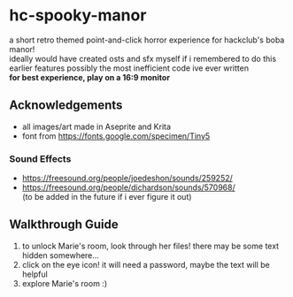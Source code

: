 # hc-spooky-manor  
a short retro themed point-and-click horror experience for hackclub's boba manor!  
ideally would have created osts and sfx myself if i remembered to do this earlier
features possibly the most inefficient code ive ever written  
**for best experience, play on a 16:9 monitor**  

## Acknowledgements  
- all images/art made in Aseprite and Krita  
- font from https://fonts.google.com/specimen/Tiny5  
### Sound Effects
- https://freesound.org/people/joedeshon/sounds/259252/
- https://freesound.org/people/dichardson/sounds/570968/  
(to be added in the future if i ever figure it out)

## Walkthrough Guide
1. to unlock Marie's room, look through her files! there may be some text hidden somewhere...  
2. click on the eye icon! it will need a password, maybe the text will be helpful
3. explore Marie's room :)